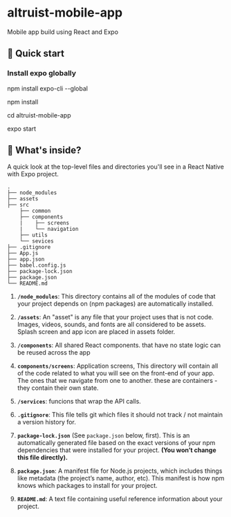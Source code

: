 # altruist-mobile-app
Mobile app build using React and Expo


## 🚀 Quick start

### Install expo globally
 npm install expo-cli --global

 npm install
 
 cd altruist-mobile-app
 
 expo start
 

## 🧐 What's inside?

A quick look at the top-level files and directories you'll see in a React Native with Expo project.

    .
    ├── node_modules
    ├── assets
    ├── src
        ├── common
        ├── components
        |    ├── screens
        |    └── navigation
        ├── utils
        └── sevices
    ├── .gitignore
    ├── App.js
    ├── app.json
    ├── babel.config.js
    ├── package-lock.json
    ├── package.json
    └── README.md

1.  **`/node_modules`**: This directory contains all of the modules of code that your project depends on (npm packages) are automatically installed.

2. **`/assets`**: An "asset" is any file that your project uses that is not code. Images, videos, sounds, and fonts are all considered to be assets. Splash screen and app icon are placed in assets folder.

3. **`/components`**: All shared React components. that have no state logic can be reused across the app

4. **`components/screens`**: Application screens, This directory will contain all of the code related to what you will see on the front-end of your app. The ones that we navigate from one to another. these are containers - they contain their own state.

6. **`/services`**: funcions that wrap the API calls.

7.  **`.gitignore`**: This file tells git which files it should not track / not maintain a version history for.

9. **`package-lock.json`** (See `package.json` below, first). This is an automatically generated file based on the exact versions of your npm dependencies that were installed for your project. **(You won’t change this file directly).**

10. **`package.json`**: A manifest file for Node.js projects, which includes things like metadata (the project’s name, author, etc). This manifest is how npm knows which packages to install for your project.

11. **`README.md`**: A text file containing useful reference information about your project.
